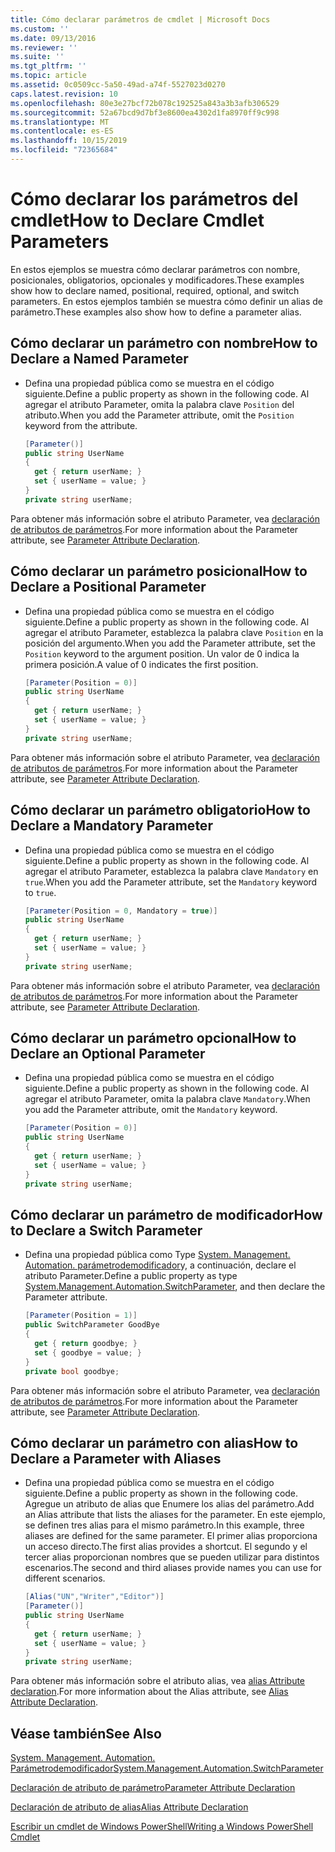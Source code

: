 ```yaml
---
title: Cómo declarar parámetros de cmdlet | Microsoft Docs
ms.custom: ''
ms.date: 09/13/2016
ms.reviewer: ''
ms.suite: ''
ms.tgt_pltfrm: ''
ms.topic: article
ms.assetid: 0c0509cc-5a50-49ad-a74f-5527023d0270
caps.latest.revision: 10
ms.openlocfilehash: 80e3e27bcf72b078c192525a843a3b3afb306529
ms.sourcegitcommit: 52a67bcd9d7bf3e8600ea4302d1fa8970ff9c998
ms.translationtype: MT
ms.contentlocale: es-ES
ms.lasthandoff: 10/15/2019
ms.locfileid: "72365684"
---
```

# <a name="how-to-declare-cmdlet-parameters"></a><span data-ttu-id="62495-102">Cómo declarar los parámetros del cmdlet</span><span class="sxs-lookup"><span data-stu-id="62495-102">How to Declare Cmdlet Parameters</span></span>

<span data-ttu-id="62495-103">En estos ejemplos se muestra cómo declarar parámetros con nombre, posicionales, obligatorios, opcionales y modificadores.</span><span class="sxs-lookup"><span data-stu-id="62495-103">These examples show how to declare named, positional, required, optional, and switch parameters.</span></span> <span data-ttu-id="62495-104">En estos ejemplos también se muestra cómo definir un alias de parámetro.</span><span class="sxs-lookup"><span data-stu-id="62495-104">These examples also show how to define a parameter alias.</span></span>

## <a name="how-to-declare-a-named-parameter"></a><span data-ttu-id="62495-105">Cómo declarar un parámetro con nombre</span><span class="sxs-lookup"><span data-stu-id="62495-105">How to Declare a Named Parameter</span></span>

- <span data-ttu-id="62495-106">Defina una propiedad pública como se muestra en el código siguiente.</span><span class="sxs-lookup"><span data-stu-id="62495-106">Define a public property as shown in the following code.</span></span> <span data-ttu-id="62495-107">Al agregar el atributo Parameter, omita la palabra clave `Position` del atributo.</span><span class="sxs-lookup"><span data-stu-id="62495-107">When you add the Parameter attribute, omit the `Position` keyword from the attribute.</span></span>

    ```csharp
    [Parameter()]
    public string UserName
    {
      get { return userName; }
      set { userName = value; }
    }
    private string userName;
    ```

<span data-ttu-id="62495-108">Para obtener más información sobre el atributo Parameter, vea [declaración de atributos de parámetros](./parameter-attribute-declaration.md).</span><span class="sxs-lookup"><span data-stu-id="62495-108">For more information about the Parameter attribute, see [Parameter Attribute Declaration](./parameter-attribute-declaration.md).</span></span>

## <a name="how-to-declare-a-positional-parameter"></a><span data-ttu-id="62495-109">Cómo declarar un parámetro posicional</span><span class="sxs-lookup"><span data-stu-id="62495-109">How to Declare a Positional Parameter</span></span>

- <span data-ttu-id="62495-110">Defina una propiedad pública como se muestra en el código siguiente.</span><span class="sxs-lookup"><span data-stu-id="62495-110">Define a public property as shown in the following code.</span></span> <span data-ttu-id="62495-111">Al agregar el atributo Parameter, establezca la palabra clave `Position` en la posición del argumento.</span><span class="sxs-lookup"><span data-stu-id="62495-111">When you add the Parameter attribute, set the `Position` keyword to the argument position.</span></span> <span data-ttu-id="62495-112">Un valor de 0 indica la primera posición.</span><span class="sxs-lookup"><span data-stu-id="62495-112">A value of 0 indicates the first position.</span></span>

    ```csharp
    [Parameter(Position = 0)]
    public string UserName
    {
      get { return userName; }
      set { userName = value; }
    }
    private string userName;
    ```

<span data-ttu-id="62495-113">Para obtener más información sobre el atributo Parameter, vea [declaración de atributos de parámetros](./parameter-attribute-declaration.md).</span><span class="sxs-lookup"><span data-stu-id="62495-113">For more information about the Parameter attribute, see [Parameter Attribute Declaration](./parameter-attribute-declaration.md).</span></span>

## <a name="how-to-declare-a-mandatory-parameter"></a><span data-ttu-id="62495-114">Cómo declarar un parámetro obligatorio</span><span class="sxs-lookup"><span data-stu-id="62495-114">How to Declare a Mandatory Parameter</span></span>

- <span data-ttu-id="62495-115">Defina una propiedad pública como se muestra en el código siguiente.</span><span class="sxs-lookup"><span data-stu-id="62495-115">Define a public property as shown in the following code.</span></span> <span data-ttu-id="62495-116">Al agregar el atributo Parameter, establezca la palabra clave `Mandatory` en `true`.</span><span class="sxs-lookup"><span data-stu-id="62495-116">When you add the Parameter attribute, set the `Mandatory` keyword to `true`.</span></span>

    ```csharp
    [Parameter(Position = 0, Mandatory = true)]
    public string UserName
    {
      get { return userName; }
      set { userName = value; }
    }
    private string userName;
    ```

<span data-ttu-id="62495-117">Para obtener más información sobre el atributo Parameter, vea [declaración de atributos de parámetros](./parameter-attribute-declaration.md).</span><span class="sxs-lookup"><span data-stu-id="62495-117">For more information about the Parameter attribute, see [Parameter Attribute Declaration](./parameter-attribute-declaration.md).</span></span>

## <a name="how-to-declare-an-optional-parameter"></a><span data-ttu-id="62495-118">Cómo declarar un parámetro opcional</span><span class="sxs-lookup"><span data-stu-id="62495-118">How to Declare an Optional Parameter</span></span>

- <span data-ttu-id="62495-119">Defina una propiedad pública como se muestra en el código siguiente.</span><span class="sxs-lookup"><span data-stu-id="62495-119">Define a public property as shown in the following code.</span></span> <span data-ttu-id="62495-120">Al agregar el atributo Parameter, omita la palabra clave `Mandatory`.</span><span class="sxs-lookup"><span data-stu-id="62495-120">When you add the Parameter attribute, omit the `Mandatory` keyword.</span></span>

    ```csharp
    [Parameter(Position = 0)]
    public string UserName
    {
      get { return userName; }
      set { userName = value; }
    }
    private string userName;
    ```

## <a name="how-to-declare-a-switch-parameter"></a><span data-ttu-id="62495-121">Cómo declarar un parámetro de modificador</span><span class="sxs-lookup"><span data-stu-id="62495-121">How to Declare a Switch Parameter</span></span>

- <span data-ttu-id="62495-122">Defina una propiedad pública como Type [System. Management. Automation. parámetrodemodificador](/dotnet/api/System.Management.Automation.SwitchParameter)y, a continuación, declare el atributo Parameter.</span><span class="sxs-lookup"><span data-stu-id="62495-122">Define a public property as type [System.Management.Automation.SwitchParameter](/dotnet/api/System.Management.Automation.SwitchParameter), and then declare the Parameter attribute.</span></span>

    ```csharp
    [Parameter(Position = 1)]
    public SwitchParameter GoodBye
    {
      get { return goodbye; }
      set { goodbye = value; }
    }
    private bool goodbye;
    ```

<span data-ttu-id="62495-123">Para obtener más información sobre el atributo Parameter, vea [declaración de atributos de parámetros](./parameter-attribute-declaration.md).</span><span class="sxs-lookup"><span data-stu-id="62495-123">For more information about the Parameter attribute, see [Parameter Attribute Declaration](./parameter-attribute-declaration.md).</span></span>

## <a name="how-to-declare-a-parameter-with-aliases"></a><span data-ttu-id="62495-124">Cómo declarar un parámetro con alias</span><span class="sxs-lookup"><span data-stu-id="62495-124">How to Declare a Parameter with Aliases</span></span>

- <span data-ttu-id="62495-125">Defina una propiedad pública como se muestra en el código siguiente.</span><span class="sxs-lookup"><span data-stu-id="62495-125">Define a public property as shown in the following code.</span></span> <span data-ttu-id="62495-126">Agregue un atributo de alias que Enumere los alias del parámetro.</span><span class="sxs-lookup"><span data-stu-id="62495-126">Add an Alias attribute that lists the aliases for the parameter.</span></span> <span data-ttu-id="62495-127">En este ejemplo, se definen tres alias para el mismo parámetro.</span><span class="sxs-lookup"><span data-stu-id="62495-127">In this example, three aliases are defined for the same parameter.</span></span> <span data-ttu-id="62495-128">El primer alias proporciona un acceso directo.</span><span class="sxs-lookup"><span data-stu-id="62495-128">The first alias provides a shortcut.</span></span> <span data-ttu-id="62495-129">El segundo y el tercer alias proporcionan nombres que se pueden utilizar para distintos escenarios.</span><span class="sxs-lookup"><span data-stu-id="62495-129">The second and third aliases provide names you can use for different scenarios.</span></span>

    ```csharp
    [Alias("UN","Writer","Editor")]
    [Parameter()]
    public string UserName
    {
      get { return userName; }
      set { userName = value; }
    }
    private string userName;
    ```

<span data-ttu-id="62495-130">Para obtener más información sobre el atributo alias, vea [alias Attribute declaration](./alias-attribute-declaration.md).</span><span class="sxs-lookup"><span data-stu-id="62495-130">For more information about the Alias attribute, see [Alias Attribute Declaration](./alias-attribute-declaration.md).</span></span>

## <a name="see-also"></a><span data-ttu-id="62495-131">Véase también</span><span class="sxs-lookup"><span data-stu-id="62495-131">See Also</span></span>

[<span data-ttu-id="62495-132">System. Management. Automation. Parámetrodemodificador</span><span class="sxs-lookup"><span data-stu-id="62495-132">System.Management.Automation.SwitchParameter</span></span>](/dotnet/api/System.Management.Automation.SwitchParameter)

[<span data-ttu-id="62495-133">Declaración de atributo de parámetro</span><span class="sxs-lookup"><span data-stu-id="62495-133">Parameter Attribute Declaration</span></span>](./parameter-attribute-declaration.md)

[<span data-ttu-id="62495-134">Declaración de atributo de alias</span><span class="sxs-lookup"><span data-stu-id="62495-134">Alias Attribute Declaration</span></span>](./alias-attribute-declaration.md)

[<span data-ttu-id="62495-135">Escribir un cmdlet de Windows PowerShell</span><span class="sxs-lookup"><span data-stu-id="62495-135">Writing a Windows PowerShell Cmdlet</span></span>](./writing-a-windows-powershell-cmdlet.md)
